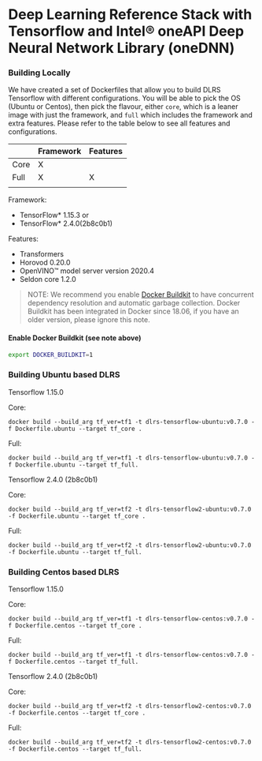 # Deep Learning Reference Stack with Tensorflow and Intel® oneAPI Deep Neural Network Library (oneDNN)

### Building Locally

We have created a set of Dockerfiles that allow you to build DLRS Tensorflow with different configurations. You will be able to pick the OS (Ubuntu or Centos), then pick the flavour, either `core`, which is a leaner image with just the framework, and `full` which includes the framework and extra features. Please refer to the table below to see all features and configurations.

|      | Framework | Features |
|------|-----------|----------|
| Core | X         |          |
| Full | X         | X        |
|      |           |          |

Framework:

* TensorFlow* 1.15.3 or
* TensorFlow* 2.4.0(2b8c0b1)

Features:

* Transformers
* Horovod 0.20.0
* OpenVINO™ model server version 2020.4
* Seldon core 1.2.0

> NOTE: We recommend you enable [Docker Buildkit](https://docs.docker.com/develop/develop-images/build_enhancements/) to have concurrent dependency resolution and automatic garbage collection. Docker Buildkit has been integrated in Docker since 18.06, if you have an older version, please ignore this note.

#### Enable Docker Buildkit (see note above)

```bash
export DOCKER_BUILDKIT=1
```

### Building Ubuntu based DLRS

Tensorflow 1.15.0

Core:

```
docker build --build_arg tf_ver=tf1 -t dlrs-tensorflow-ubuntu:v0.7.0 -f Dockerfile.ubuntu --target tf_core .
```

Full:

```
docker build --build_arg tf_ver=tf1 -t dlrs-tensorflow-ubuntu:v0.7.0 -f Dockerfile.ubuntu --target tf_full.
```

Tensorflow 2.4.0 (2b8c0b1)

Core:

```
docker build --build_arg tf_ver=tf2 -t dlrs-tensorflow2-ubuntu:v0.7.0 -f Dockerfile.ubuntu --target tf_core .
```

Full:

```
docker build --build_arg tf_ver=tf2 -t dlrs-tensorflow2-ubuntu:v0.7.0 -f Dockerfile.ubuntu --target tf_full.
```

### Building Centos based DLRS

Tensorflow 1.15.0

Core:

```
docker build --build_arg tf_ver=tf1 -t dlrs-tensorflow-centos:v0.7.0 -f Dockerfile.centos --target tf_core .
```

Full:

```
docker build --build_arg tf_ver=tf1 -t dlrs-tensorflow-centos:v0.7.0 -f Dockerfile.centos --target tf_full.
```

Tensorflow 2.4.0 (2b8c0b1)

Core:

```
docker build --build_arg tf_ver=tf2 -t dlrs-tensorflow2-centos:v0.7.0 -f Dockerfile.centos --target tf_core .
```

Full:

```
docker build --build_arg tf_ver=tf2 -t dlrs-tensorflow2-centos:v0.7.0 -f Dockerfile.centos --target tf_full.
```
